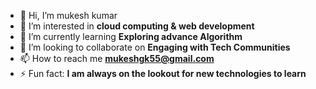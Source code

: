 - 👋 Hi, I’m mukesh kumar
- 👀 I’m interested in **cloud computing & web development**
- 🌱 I’m currently learning **Exploring advance Algorithm**
- 💞️ I’m looking to collaborate on **Engaging with Tech Communities**
- 📫 How to reach me **mukeshgk55@gmail.com**
- ⚡ Fun fact: **I am always on the lookout for new technologies to learn**

<!---
mukeshrj20/mukeshrj20 is a ✨ special ✨ repository because its `README.md` (this file) appears on your GitHub profile.
You can click the Preview link to take a look at your changes.
--->
